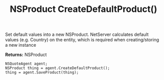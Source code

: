 ﻿---
uid: crmscript_ref_NSQuoteAgent_CreateDefaultProduct
title: NSProduct CreateDefaultProduct()
intellisense: NSQuoteAgent.CreateDefaultProduct
keywords: NSQuoteAgent, CreateDefaultProduct
so.topic: reference
---
	  
Set default values into a new NSProduct.
NetServer calculates default values (e.g. Country) on the entity, which is required when creating/storing a new instance
	  
**Returns:** NSProduct

```crmscript
NSQuoteAgent agent;
NSProduct thing = agent.CreateDefaultProduct();
thing = agent.SaveProduct(thing);
```

